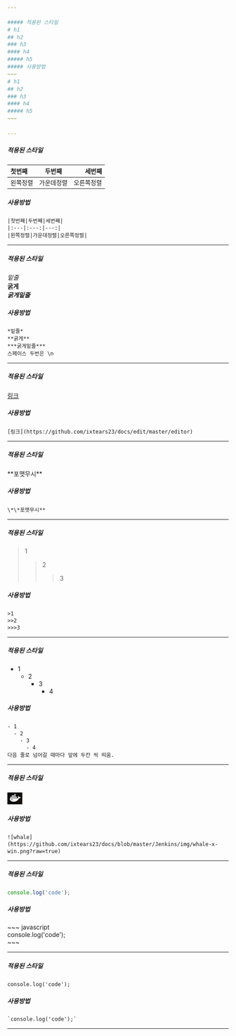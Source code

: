 ```yaml
---

##### 적용된 스타일
# h1
## h2
### h3
#### h4
##### h5
##### 사용방법
~~~
# h1
## h2
### h3
#### h4
##### h5
~~~

---
```

##### 적용된 스타일
|첫번째|두번째|세번째|
|:---|:---:|---:|
|왼쪽정렬|가운데정렬|오른쪽정렬|
##### 사용방법
~~~
|첫번째|두번째|세번째|
|:---|:---:|---:|
|왼쪽정렬|가운데정렬|오른쪽정렬|
~~~

---
##### 적용된 스타일
*밑줄*  
**굵게**  
***굵게밑줄***  
##### 사용방법
~~~
*밑줄*  
**굵게**  
***굵게밑줄***
스페이스 두번은 \n
~~~

---
##### 적용된 스타일
[링크](https://github.com/ixtears23/docs/edit/master/editor)  
##### 사용방법
~~~
[링크](https://github.com/ixtears23/docs/edit/master/editor)
~~~

---
##### 적용된 스타일
\*\*포맷무시**
##### 사용방법
~~~
\*\*포맷무시**
~~~

---
##### 적용된 스타일
>1
>>2
>>>3
##### 사용방법
~~~
>1
>>2
>>>3
~~~

---
##### 적용된 스타일
- 1
  - 2
    - 3
      - 4
##### 사용방법
~~~
- 1
  - 2
    - 3
      - 4
다음 줄로 넘어갈 때마다 앞에 두칸 씩 띄움.
~~~

---
##### 적용된 스타일
![whale](https://github.com/ixtears23/docs/blob/master/Jenkins/img/whale-x-win.png?raw=true)
##### 사용방법
~~~
![whale](https://github.com/ixtears23/docs/blob/master/Jenkins/img/whale-x-win.png?raw=true)
~~~

---
##### 적용된 스타일
~~~javascript
console.log('code');
~~~
##### 사용방법
\~\~\~
javascript  
console.log('code');  
\~\~\~

---
##### 적용된 스타일
`console.log('code');`  
##### 사용방법
~~~
`console.log('code');`
~~~

---
